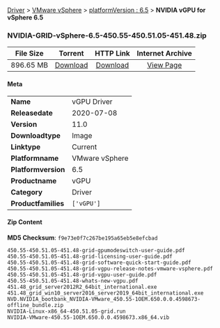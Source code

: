 
[Driver](/README.md)  >  [VMware vSphere](/index/Driver/VMware_vSphere.md)  >  [platformVersion : 6.5](/index/Driver/VMware_vSphere/6.5.md)  >  **NVIDIA vGPU for vSphere 6.5**


### NVIDIA-GRID-vSphere-6.5-450.55-450.51.05-451.48.zip

| **File Size** | **Torrent**  | **HTTP Link** | **Internet Archive** |
|:-------------:|:------------:|:-------------:|:--------------------:|
| 896.65 MB |  [Download](https://archive.org/download/nvgpu_NVIDIA-GRID-vSphere-6.5-450.55-450.51.05-451.48.zip_mf4hck1q/nvgpu_NVIDIA-GRID-vSphere-6.5-450.55-450.51.05-451.48.zip_mf4hck1q_archive.torrent)       | [Download](https://archive.org/compress/nvgpu_NVIDIA-GRID-vSphere-6.5-450.55-450.51.05-451.48.zip_mf4hck1q) | [View Page](https://archive.org/details/nvgpu_NVIDIA-GRID-vSphere-6.5-450.55-450.51.05-451.48.zip_mf4hck1q)       |

#### Meta

<table>
<tr><td><strong>Name</strong></td><td>vGPU Driver</td></tr>
<tr><td><strong>Releasedate</strong></td><td>2020-07-08</td></tr>
<tr><td><strong>Version</strong></td><td>11.0</td></tr>
<tr><td><strong>Downloadtype</strong></td><td>Image</td></tr>
<tr><td><strong>Linktype</strong></td><td>Current</td></tr>
<tr><td><strong>Platformname</strong></td><td>VMware vSphere</td></tr>
<tr><td><strong>Platformversion</strong></td><td>6.5</td></tr>
<tr><td><strong>Productname</strong></td><td>vGPU</td></tr>
<tr><td><strong>Category</strong></td><td>Driver</td></tr>
<tr><td><strong>Productfamilies</strong></td><td><code>['vGPU']</code></td></tr>
</table>

#### Zip Content

**MD5 Checksum**: `f9e73e0f7c267be195a65eb5e8efcbad`

```text
450.55-450.51.05-451.48-grid-gpumodeswitch-user-guide.pdf
450.55-450.51.05-451.48-grid-licensing-user-guide.pdf
450.55-450.51.05-451.48-grid-software-quick-start-guide.pdf
450.55-450.51.05-451.48-grid-vgpu-release-notes-vmware-vsphere.pdf
450.55-450.51.05-451.48-grid-vgpu-user-guide.pdf
450.55-450.51.05-451.48-whats-new-vgpu.pdf
451.48_grid_server2012R2_64bit_international.exe
451.48_grid_win10_server2016_server2019_64bit_international.exe
NVD.NVIDIA_bootbank_NVIDIA-VMware_450.55-1OEM.650.0.0.4598673-offline_bundle.zip
NVIDIA-Linux-x86_64-450.51.05-grid.run
NVIDIA-VMware-450.55-1OEM.650.0.0.4598673.x86_64.vib
```